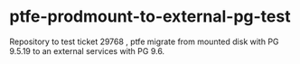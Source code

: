 # ptfe-prodmount-to-external-pg-test
Repository to test  ticket 29768 , ptfe migrate from mounted disk with PG 9.5.19 to an external services with PG 9.6.
